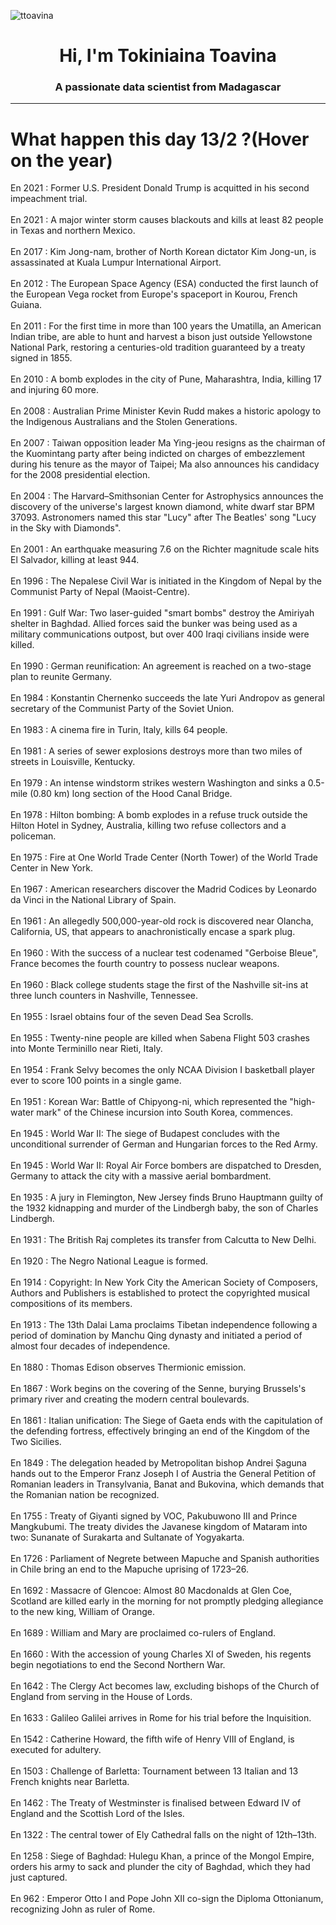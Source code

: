 
<p align="left"> <img src="https://komarev.com/ghpvc/?username=ttoavina&label=Profile%20views&color=0e75b6&style=flat" alt="ttoavina" /> </p>
<h1 align="center">Hi, I'm Tokiniaina Toavina</h1>
<h3 align="center">A passionate data scientist from Madagascar</h3>
    
<hr/>
<h1> What happen this day 13/2 ?(Hover on the year)</h1>

En 2021 : Former U.S. President Donald Trump is acquitted in his second impeachment trial.
<br/><br/>
En 2021 : A major winter storm causes blackouts and kills at least 82 people in Texas and northern Mexico.
<br/><br/>
En 2017 : Kim Jong-nam, brother of North Korean dictator Kim Jong-un, is assassinated at Kuala Lumpur International Airport.
<br/><br/>
En 2012 : The European Space Agency (ESA) conducted the first launch of the European Vega rocket from Europe's spaceport in Kourou, French Guiana.
<br/><br/>
En 2011 : For the first time in more than 100 years the Umatilla, an American Indian tribe, are able to hunt and harvest a bison just outside Yellowstone National Park, restoring a centuries-old tradition guaranteed by a treaty signed in 1855.
<br/><br/>
En 2010 : A bomb explodes in the city of Pune, Maharashtra, India, killing 17 and injuring 60 more.
<br/><br/>
En 2008 : Australian Prime Minister Kevin Rudd makes a historic apology to the Indigenous Australians and the Stolen Generations.
<br/><br/>
En 2007 : Taiwan opposition leader Ma Ying-jeou resigns as the chairman of the Kuomintang party after being indicted on charges of embezzlement during his tenure as the mayor of Taipei; Ma also announces his candidacy for the 2008 presidential election.
<br/><br/>
En 2004 : The Harvard–Smithsonian Center for Astrophysics announces the discovery of the universe's largest known diamond, white dwarf star BPM 37093. Astronomers named this star "Lucy" after The Beatles' song "Lucy in the Sky with Diamonds".
<br/><br/>
En 2001 : An earthquake measuring 7.6 on the Richter magnitude scale hits El Salvador, killing at least 944.
<br/><br/>
En 1996 : The Nepalese Civil War is initiated in the Kingdom of Nepal by the Communist Party of Nepal (Maoist-Centre).
<br/><br/>
En 1991 : Gulf War: Two laser-guided "smart bombs" destroy the Amiriyah shelter in Baghdad. Allied forces said the bunker was being used as a military communications outpost, but over 400 Iraqi civilians inside were killed.
<br/><br/>
En 1990 : German reunification: An agreement is reached on a two-stage plan to reunite Germany.
<br/><br/>
En 1984 : Konstantin Chernenko succeeds the late Yuri Andropov as general secretary of the Communist Party of the Soviet Union.
<br/><br/>
En 1983 : A cinema fire in Turin, Italy, kills 64 people.
<br/><br/>
En 1981 : A series of sewer explosions destroys more than two miles of streets in Louisville, Kentucky.
<br/><br/>
En 1979 : An intense windstorm strikes western Washington and sinks a 0.5-mile (0.80 km) long section of the Hood Canal Bridge.
<br/><br/>
En 1978 : Hilton bombing: A bomb explodes in a refuse truck outside the Hilton Hotel in Sydney, Australia, killing two refuse collectors and a policeman.
<br/><br/>
En 1975 : Fire at One World Trade Center (North Tower) of the World Trade Center in New York.
<br/><br/>
En 1967 : American researchers discover the Madrid Codices by Leonardo da Vinci in the National Library of Spain.
<br/><br/>
En 1961 : An allegedly 500,000-year-old rock is discovered near Olancha, California, US, that appears to anachronistically encase a spark plug.
<br/><br/>
En 1960 : With the success of a nuclear test codenamed "Gerboise Bleue", France becomes the fourth country to possess nuclear weapons.
<br/><br/>
En 1960 : Black college students stage the first of the Nashville sit-ins at three lunch counters in Nashville, Tennessee.
<br/><br/>
En 1955 : Israel obtains four of the seven Dead Sea Scrolls.
<br/><br/>
En 1955 : Twenty-nine people are killed when Sabena Flight 503 crashes into Monte Terminillo near Rieti, Italy.
<br/><br/>
En 1954 : Frank Selvy becomes the only NCAA Division I basketball player ever to score 100 points in a single game.
<br/><br/>
En 1951 : Korean War: Battle of Chipyong-ni, which represented the "high-water mark" of the Chinese incursion into South Korea, commences.
<br/><br/>
En 1945 : World War II: The siege of Budapest concludes with the unconditional surrender of German and Hungarian forces to the Red Army.
<br/><br/>
En 1945 : World War II: Royal Air Force bombers are dispatched to Dresden, Germany to attack the city with a massive aerial bombardment.
<br/><br/>
En 1935 : A jury in Flemington, New Jersey finds Bruno Hauptmann guilty of the 1932 kidnapping and murder of the Lindbergh baby, the son of Charles Lindbergh.
<br/><br/>
En 1931 : The British Raj completes its transfer from Calcutta to New Delhi.
<br/><br/>
En 1920 : The Negro National League is formed.
<br/><br/>
En 1914 : Copyright: In New York City the American Society of Composers, Authors and Publishers is established to protect the copyrighted musical compositions of its members.
<br/><br/>
En 1913 : The 13th Dalai Lama proclaims Tibetan independence following a period of domination by Manchu Qing dynasty and initiated a period of almost four decades of independence.
<br/><br/>
En 1880 : Thomas Edison observes Thermionic emission.
<br/><br/>
En 1867 : Work begins on the covering of the Senne, burying Brussels's primary river and creating the modern central boulevards.
<br/><br/>
En 1861 : Italian unification: The Siege of Gaeta ends with the capitulation of the defending fortress, effectively bringing an end of the Kingdom of the Two Sicilies.
<br/><br/>
En 1849 : The delegation headed by Metropolitan bishop Andrei Șaguna hands out to the Emperor Franz Joseph I of Austria the General Petition of Romanian leaders in Transylvania, Banat and Bukovina, which demands that the Romanian nation be recognized.
<br/><br/>
En 1755 : Treaty of Giyanti signed by VOC, Pakubuwono III and Prince Mangkubumi. The treaty divides the Javanese kingdom of Mataram into two: Sunanate of Surakarta and Sultanate of Yogyakarta.
<br/><br/>
En 1726 : Parliament of Negrete between Mapuche and Spanish authorities in Chile bring an end to the Mapuche uprising of 1723–26.
<br/><br/>
En 1692 : Massacre of Glencoe: Almost 80 Macdonalds at Glen Coe, Scotland are killed early in the morning for not promptly pledging allegiance to the new king, William of Orange.
<br/><br/>
En 1689 : William and Mary are proclaimed co-rulers of England.
<br/><br/>
En 1660 : With the accession of young Charles XI of Sweden, his regents begin negotiations to end the Second Northern War.
<br/><br/>
En 1642 : The Clergy Act becomes law, excluding bishops of the Church of England from serving in the House of Lords.
<br/><br/>
En 1633 : Galileo Galilei arrives in Rome for his trial before the Inquisition.
<br/><br/>
En 1542 : Catherine Howard, the fifth wife of Henry VIII of England, is executed for adultery.
<br/><br/>
En 1503 : Challenge of Barletta: Tournament between 13 Italian and 13 French knights near Barletta.
<br/><br/>
En 1462 : The Treaty of Westminster is finalised between Edward IV of England and the Scottish Lord of the Isles.
<br/><br/>
En 1322 : The central tower of Ely Cathedral falls on the night of 12th–13th.
<br/><br/>
En 1258 : Siege of Baghdad: Hulegu Khan, a prince of the Mongol Empire, orders his army to sack and plunder the city of Baghdad, which they had just captured.
<br/><br/>
En 962 : Emperor Otto I and Pope John XII co-sign the Diploma Ottonianum, recognizing John as ruler of Rome.
<br/><br/>
